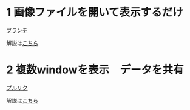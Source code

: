 # 1 画像ファイルを開いて表示するだけ
[ブランチ](https://github.com/sbkinoko/ImageTest/tree/open-image)

解説は[こちら](https://sbkinoko.github.io/image_road_button/image_road_button)

# 2 複数windowを表示　データを共有
[プルリク](https://github.com/sbkinoko/ImageTest/pull/4/files)

解説は[こちら](https://sbkinoko.github.io/wpf/show_windows/show_windows)
